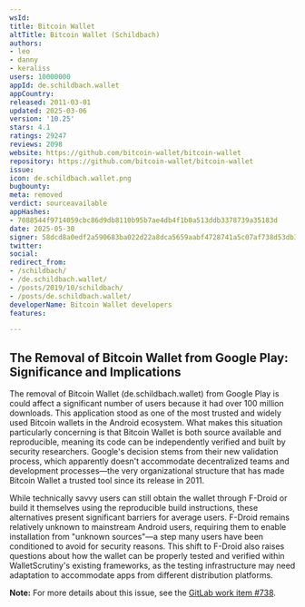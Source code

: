 ```yaml
---
wsId: 
title: Bitcoin Wallet
altTitle: Bitcoin Wallet (Schildbach)
authors:
- leo
- danny
- keraliss
users: 10000000
appId: de.schildbach.wallet
appCountry: 
released: 2011-03-01
updated: 2025-03-06
version: '10.25'
stars: 4.1
ratings: 29247
reviews: 2098
website: https://github.com/bitcoin-wallet/bitcoin-wallet
repository: https://github.com/bitcoin-wallet/bitcoin-wallet
issue: 
icon: de.schildbach.wallet.png
bugbounty: 
meta: removed
verdict: sourceavailable
appHashes:
- 7088544f9714059cbc86d9db8110b95b7ae4db4f1b0a513ddb3378739a35183d
date: 2025-05-30
signer: 58dcd8a0edf2a590683ba022d22a8dca5659aabf4728741a5c07af738d53db38
twitter: 
social: 
redirect_from:
- /schildbach/
- /de.schildbach.wallet/
- /posts/2019/10/schildbach/
- /posts/de.schildbach.wallet/
developerName: Bitcoin Wallet developers
features: 

---
```


## The Removal of Bitcoin Wallet from Google Play: Significance and Implications

The removal of Bitcoin Wallet (de.schildbach.wallet) from Google Play is could affect a significant number of users because it had over 100 million downloads. This application stood as one of the most trusted and widely used Bitcoin wallets in the Android ecosystem. What makes this situation particularly concerning is that Bitcoin Wallet is both source available and reproducible, meaning its code can be independently verified and built by security researchers. Google's decision stems from their new validation process, which apparently doesn't accommodate decentralized teams and development processes—the very organizational structure that has made Bitcoin Wallet a trusted tool since its release in 2011.

While technically savvy users can still obtain the wallet through F-Droid or build it themselves using the reproducible build instructions, these alternatives present significant barriers for average users. F-Droid remains relatively unknown to mainstream Android users, requiring them to enable installation from "unknown sources"—a step many users have been conditioned to avoid for security reasons. This shift to F-Droid also raises questions about how the wallet can be properly tested and verified within WalletScrutiny's existing frameworks, as the testing infrastructure may need adaptation to accommodate apps from different distribution platforms.

**Note:** For more details about this issue, see the [GitLab work item #738](https://gitlab.com/walletscrutiny/walletScrutinyCom/-/work_items/738).
